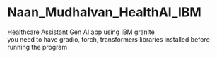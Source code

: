# Naan_Mudhalvan_HealthAI_IBM
Healthcare Assistant Gen AI app using IBM granite  
you need to have gradio, torch, transformers libraries installed before running the program

